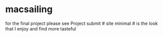 # macsailing

for the final project please see Project submit #
site minimal # is the look that I enjoy and find more tasteful
